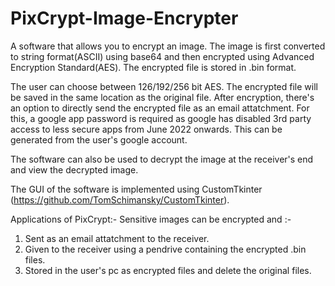 # PixCrypt-Image-Encrypter

A software that allows you to encrypt an image. The image is first converted to string format(ASCII) using base64 and then encrypted using Advanced Encryption Standard(AES). The encrypted file is stored in .bin format.

The user can choose between 126/192/256 bit AES. The encrypted file will be saved in the same location as the original file. After encryption, there's an option to directly send the encrypted file as an email attatchment. For this, a google app password is required as google has disabled 3rd party access to less secure apps from June 2022 onwards. This can be generated from the user's google account.

The software can also be used to decrypt the image at the receiver's end and view the decrypted image.

The GUI of the software is implemented using CustomTkinter (https://github.com/TomSchimansky/CustomTkinter).

Applications of PixCrypt:-
Sensitive images can be encrypted and :-
1) Sent as an email attatchment to the receiver.
2) Given to the receiver using a pendrive containing the encrypted .bin files.
3) Stored in the user's pc as encrypted files and delete the original files.
